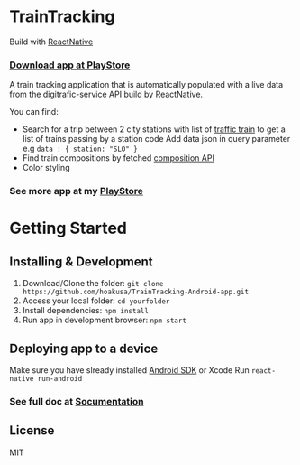 # TrainTracking

Build with [ReactNative](https://facebook.github.io/react-native/)

### [Download app at PlayStore](https://play.google.com/store/apps/details?id=com.traintracking&hl=en)

A train tracking application that is automatically populated with a live data from the digitrafic-service API build by ReactNative.

You can find:
* Search for a trip between 2 city stations with list of [traffic train](https://rata.digitraffic.fi/api/v1/) to get a list of trains passing by a station code
  Add data json in query parameter e.g `data : { station: "SLO" }`
* Find train compositions by fetched [composition API](https://rata.digitraffic.fi/api/v1/compositions/960?departure_date=2017-05-02)
* Color styling

### See more app at my [PlayStore](https://play.google.com/store/apps/developer?id=Alice%20Pham&hl=en)

# Getting Started

## Installing & Development

1. Download/Clone the folder: `git clone https://github.com/hoakusa/TrainTracking-Android-app.git`
2. Access your local folder:  `cd yourfolder`
3. Install dependencies: `npm install`
4. Run app in development browser: `npm start`

## Deploying app to a device

Make sure you have slready installed [Android SDK](https://developer.android.com/studio/index.html) or Xcode
Run `react-native run-android`

### See full doc at [Socumentation](https://facebook.github.io/react-native/docs/running-on-device.html)

## License

MIT

